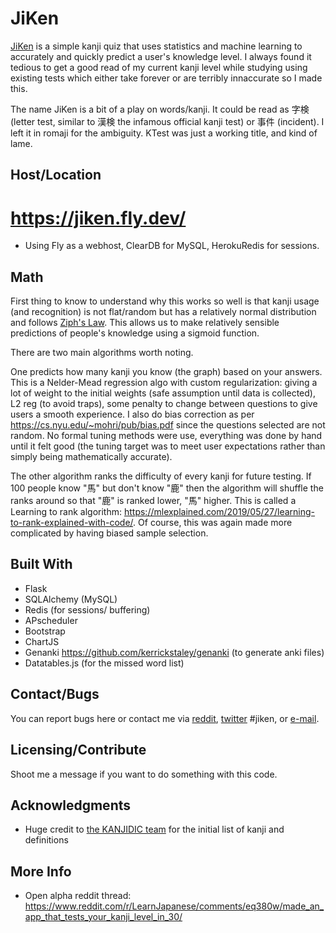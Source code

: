 # JiKen

[JiKen](https://jiken.fly.dev/) is a simple kanji quiz that uses statistics and machine learning to accurately and quickly predict a user's knowledge level. I always found it tedious to get a good read of my current kanji level while studying using existing tests which either take forever or are terribly innaccurate so I made this.

The name JiKen is a bit of a play on words/kanji. It could be read as 字検 (letter test, similar to 漢検 the infamous official kanji test) or 事件 (incident). I left it in romaji for the ambiguity. KTest was just a working title, and kind of lame.

## Host/Location

# https://jiken.fly.dev/
* Using Fly as a webhost, ClearDB for MySQL, HerokuRedis for sessions.

## Math

First thing to know to understand why this works so well is that kanji usage (and recognition) is not flat/random but has a relatively normal distribution and follows [Ziph's Law](https://en.wikipedia.org/wiki/Zipf%27s_law). This allows us to make relatively sensible predictions of people's knowledge using a sigmoid function.

There are two main algorithms worth noting. 

One predicts how many kanji you know (the graph) based on your answers. This is a Nelder-Mead regression algo with custom regularization: giving a lot of weight to the initial weights (safe assumption until data is collected), L2 reg (to avoid traps), some penalty to change between questions to give users a smooth experience. I also do bias correction as per https://cs.nyu.edu/~mohri/pub/bias.pdf since the questions selected are not random. No formal tuning methods were use, everything was done by hand until it felt good (the tuning target was to meet user expectations rather than simply being mathematically accurate).

The other algorithm ranks the difficulty of every kanji for future testing. If 100 people know "馬" but don't know "鹿" then the algorithm will shuffle the ranks around so that "鹿" is ranked lower, "馬" higher. This is called a Learning to rank algorithm: https://mlexplained.com/2019/05/27/learning-to-rank-explained-with-code/. Of course, this was again made more complicated by having biased sample selection.

## Built With

* Flask
* SQLAlchemy (MySQL)
* Redis (for sessions/ buffering)
* APscheduler
* Bootstrap
* ChartJS
* Genanki https://github.com/kerrickstaley/genanki (to generate anki files)
* Datatables.js (for the missed word list)

## Contact/Bugs

You can report bugs here or contact me via [reddit](https://www.reddit.com/message/compose?to=%2Fu%2FAmbiwlans&subject=JiKen), [twitter](https://twitter.com/Ambiwlans1) #jiken, or [e-mail](mailto:udp.castellani@gmail.com). 

## Licensing/Contribute

Shoot me a message if you want to do something with this code.

## Acknowledgments

* Huge credit to [the KANJIDIC team](http://www.edrdg.org/wiki/index.php/KANJIDIC_Project) for the initial list of kanji and definitions

## More Info

* Open alpha reddit thread: https://www.reddit.com/r/LearnJapanese/comments/eq380w/made_an_app_that_tests_your_kanji_level_in_30/
